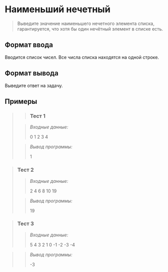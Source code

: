 # Наименьший нечетный


>Выведите значение наименьшего нечетного элемента списка, гарантируется, что хотя бы один нечётный элемент в списке есть.



## Формат ввода

Вводится список чисел. Все числа списка находятся на одной строке.

## Формат вывода

Выведите ответ на задачу.

 ## Примеры
>
> >### Тест 1
>
>>*Входные данные:*
>>
>>0 1 2 3 4
>>
>>
>>
>>
>> 
>>
>>
>>
>>
>> 
> 
>>*Вывод программы:*
>>
>>1
>>

 
>### Тест 2
>
>>*Входные данные:*
>>
>>
>>
>>2 4 6 8 10 19
>>
>>
>> 
>>
>> 
>>
>> 
>>
>>
>>
>>
>>
>
>>*Вывод программы:*
>>
>>19

>>

>### Тест 3
>
>>*Входные данные:*
>>
>>5 4 3 2 1 0 -1 -2 -3 -4
>>
>>
>>
>>
>>
>> 
>>
>> 
>>
>>
>>

>>*Вывод программы:*
>>
>>-3
>>
>>